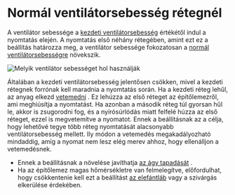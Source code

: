 # Normál ventilátorsebesség rétegnél

A ventilátor sebessége a [kezdeti ventilátorsebesség](cool_fan_speed_0.md) értékétől indul a nyomtatás elején. A nyomtatás első néhány rétegében, amint ezt ez a beállítás határozza meg, a ventilátor sebessége fokozatosan a [normál ventilátorsebességre](cool_fan_speed_min.md) növekszik.

![Melyik ventilátor sebességet hol használják](../images/cool_fan_speed.svg)

Általában a kezdeti ventilátorsebesség jelentősen csökken, mivel a kezdeti rétegnek forrónak kell maradnia a nyomtatás során. Ha a kezdeti réteg lehűl, az anyag elkezd [vetemedni](../troubleshooting/warping.md) . Ez lehúzza az első réteget az építőlemezről, ami meghiúsítja a nyomtatást. Ha azonban a második réteg túl gyorsan hűl le, akkor is zsugorodni fog, és a nyírósúrlódás miatt felfelé húzza az első réteget, ezzel is megvetemítve a nyomatot. Ennek a beállításnak az a célja, hogy lehetővé tegye több réteg nyomtatását alacsonyabb ventilátorsebesség mellett. Ily módon a vetemedés megakadályozható mindaddig, amíg a nyomat nem lesz elég merev ahhoz, hogy ellenálljon a vetemedésnek.

- Ennek a beállításnak a növelése javíthatja [az ágy tapadását](../troubleshooting/bed_adhesion_problems.md) .
- Ha az építőlemez magas hőmérsékletre van felmelegítve, előfordulhat, hogy csökkentenie kell ezt a beállítást [az elefántláb](../troubleshooting/elephants_foot.md) vagy a szivárgás elkerülése érdekében.
